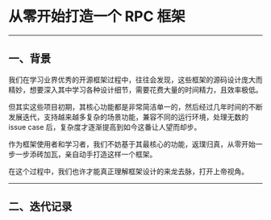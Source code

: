 # 从零开始打造一个 RPC 框架

---

## 一、背景
我们在学习业界优秀的开源框架过程中，往往会发现，这些框架的源码设计庞大而精妙，想要深入其中学习各种设计细节，需要花费大量的时间精力，且效率极低。

但其实这些项目初期，其核心功能都是非常简洁单一的，然后经过几年时间的不断发展迭代，支持越来越多复杂的场景功能，兼容不同的运行环境，处理无数的 issue case 后，复杂度才逐渐提高到如今这番让人望而却步。

作为框架使用者和学习者，我们不妨基于其最核心的功能，返璞归真，从零开始一步一步添砖加瓦，亲自动手打造这样一个框架。

在这个过程中，我们也许才能真正理解框架设计的来龙去脉，打开上帝视角。

---

## 二、迭代记录




